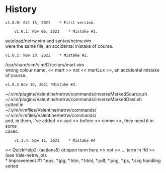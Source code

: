 # History

	v1.0.0: Oct 15, 2021	* First version.

        v1.0.1: Nov 06, 2021    * Mistake #1. 
autoload/netrw.vim and syntax/netrw.vim \
were the same file, an accidental mistake of course.

	v1.0.2: Nov 10, 2021	* Mistake #2.
/usr/share/vim/vim82/colors/mart.vim \
wrong colour name,  << mart >>  not  << martLux >>, an  accidental mistake of
course.

	v1.0.3 Nov 10, 2021	*Mistake #3.
~/.vim/plugins/Valentine/netrw/commands/inverseMarkedSource.sh \
~/.vim/plugins/Valentine/netrw/commands/inverseMarkedDest.sh \
cutted in \
~/.vim/vimfiles/Valentine/netrw/commands/ \
~/.vim/vimfiles/Valentine/netrw/commands/ \
and, in them, I've added << sort >>  before  << comm >>, they need it in some \
cases.

		v1.1.4: Nov 11, 2021	* Mistake #4
<< QuickHelp2: (actions5) ot:open term here >> not << ... term in !fd >> \
(see Vale-netrw_ot). \
					* Improvement #1
*.eps, *.jpg, *.htm, *.html, *.pdf, *.png, *.ps, *.svg  handling setted

